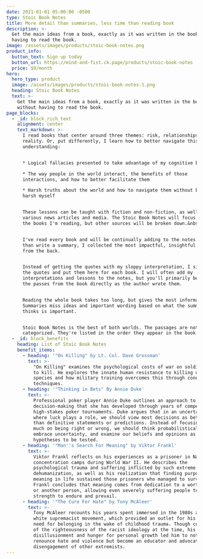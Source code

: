 ```yaml
---
date: 2021-01-01 05:00:00 -0500
type: Stoic Book Notes
title: More detail than summaries, less time than reading book
description: >-
  Get the main ideas from a book, exactly as it was written in the book, without
  having to read the book.
image: /assets/images/products/stoic-book-notes.png
product_info:
  button_text: Sign up today
  button_url: https://mind-and-fist.ck.page/products/stoic-book-notes
  price: $9/month
hero:
  hero_type: product
  image: /assets/images/products/stoic-book-notes-1.png
  heading: Stoic Book Notes
  text: >-
    Get the main ideas from a book, exactly as it was written in the book,
    without having to read the book.
page_blocks:
  - _id: block_rich_text
    alignment: center
    text_markdown: >-
      I read books that center around three themes: risk, relationships, and
      reality. Or, put differently, I learn how to better navigate this world by
      understanding:


      * Logical fallacies presented to take advantage of my cognitive biases

      * The way people in the world interact, the benefits of those
      interactions, and how to better facilitate them

      * Harsh truths about the world and how to navigate them without becoming
      harsh myself


      These lessons can be taught with fiction and non-fiction, as well as
      various news articles and media. The Stoic Book Notes will focus mainly on
      the books I'm reading, but other sources will be broken down.&nbsp;


      I've read every book and will be continually adding to the notes. Rather
      than write a summary, I collected the most impactful, insightful passages
      from the back.


      Instead of getting the quotes with my sloppy interpretation, I simply pull
      the quotes and put them here for each book. I will often add my
      interpretations and lessons to the notes, but you'll primarily be getting
      the passes from the book directly as the author wrote them.


      Reading the whole book takes too long, but gives the most information.
      Summaries miss ideas and important wording based on what the summarizer
      thinks is important.


      Stoic Book Notes is the best of both worlds. The passages are not
      categorized. They're listed in the order they appear in the book.
  - _id: block_benefits
    heading: List of Stoic Book Notes
    benefit_items:
      - heading: '"On Killing" by Lt. Col. Dave Grossman'
        text: >-
          "On Killing" examines the psychological costs of war on soldiers asked
          to kill. He explores the innate human resistance to killing one's own
          species and how military training overcomes this through conditioning
          techniques.
      - heading: '"Thinking in Bets" By Annie Duke'
        text: >-
          Professional poker player Annie Duke outlines an approach to
          decision-making that she has developed through years of competing in
          high-stakes poker tournaments. Duke argues that in an uncertain world,
          where luck plays a role, we should view most decisions as bets rather
          than definitive statements or predictions. Instead of focusing too
          much on being right or wrong, we should think probabilistically,
          embrace uncertainty, and examine our beliefs and opinions as
          hypotheses to be tested.
      - heading: '"Man''s Search For Meaning" by Viktor Frankl'
        text: >-
          Viktor Frankl reflects on his experiences as a prisoner in Nazi
          concentration camps during World War II. He describes the
          psychological trauma and suffering inflicted by such extreme
          dehumanization, as well as his realization that finding purpose and
          meaning in life sustained those prisoners who managed to survive.
          Frankl concludes that meaning comes from dedication to a worthy cause
          or another person, allowing even severely suffering people to find the
          strength to endure and prevail.
      - heading: '"The Cure For Hate" by Tony McAleer'
        text: >-
          Tony McAleer recounts his years spent immersed in the 1980s and 1990s
          white supremacist movement, which provided an outlet for his rage and
          need for belonging in the wake of childhood trauma. Though convinced
          of the righteousness of the racist ideology at the time, his eventual
          disillusionment and hunger for personal growth led him to not only
          renounce hate and violence but become an educator and advocate for the
          disengagement of other extremists. 
---
```

